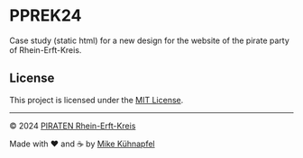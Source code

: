 # PPREK24

Case study (static html) for a new design for the website of the pirate party of Rhein-Erft-Kreis.

## License

This project is licensed under the [MIT License](./LICENSE).

---

&copy; 2024 [PIRATEN Rhein-Erft-Kreis](https://piraten-rek.de)

Made with &#x2764;&#xfe0f; and &#x2615; by [Mike Kühnapfel](https://github.com/veyxos)
